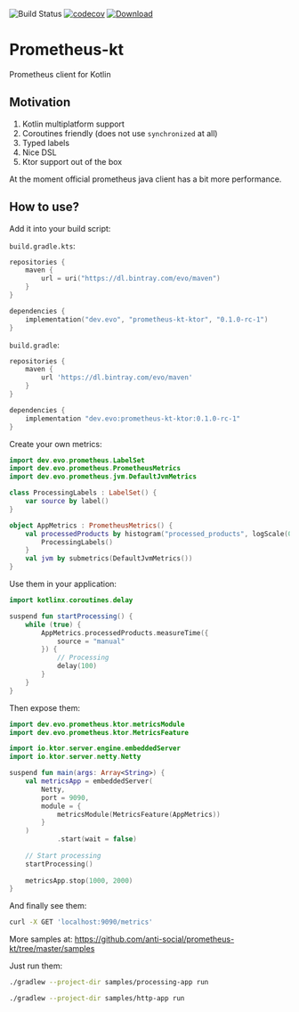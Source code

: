 ![Build Status](https://github.com/anti-social/prometheus-kt/workflows/Java%20CI/badge.svg)
[![codecov](https://codecov.io/gh/anti-social/prometheus-kt/branch/master/graph/badge.svg)](https://codecov.io/gh/anti-social/prometheus-kt)
[![Download](https://api.bintray.com/packages/evo/maven/prometheus-kt/images/download.svg) ](https://bintray.com/evo/maven/prometheus-kt/_latestVersion)

# Prometheus-kt
Prometheus client for Kotlin

## Motivation

1. Kotlin multiplatform support
2. Coroutines friendly (does not use `synchronized` at all)
3. Typed labels
4. Nice DSL
5. Ktor support out of the box

At the moment official prometheus java client has a bit more performance.

## How to use?

Add it into your build script:

`build.gradle.kts`:

```kotlin
repositories {
    maven {
        url = uri("https://dl.bintray.com/evo/maven")
    }
}

dependencies {
    implementation("dev.evo", "prometheus-kt-ktor", "0.1.0-rc-1")
}
```

`build.gradle`:

```groovy
repositories {
    maven {
        url 'https://dl.bintray.com/evo/maven'
    }
}

dependencies {
    implementation "dev.evo:prometheus-kt-ktor:0.1.0-rc-1"
}
```

Create your own metrics:

```kotlin
import dev.evo.prometheus.LabelSet
import dev.evo.prometheus.PrometheusMetrics
import dev.evo.prometheus.jvm.DefaultJvmMetrics

class ProcessingLabels : LabelSet() {
    var source by label()
}

object AppMetrics : PrometheusMetrics() {
    val processedProducts by histogram("processed_products", logScale(0, 2)) {
        ProcessingLabels()
    }
    val jvm by submetrics(DefaultJvmMetrics())
}
```

Use them in your application:

```kotlin
import kotlinx.coroutines.delay

suspend fun startProcessing() {
    while (true) {
        AppMetrics.processedProducts.measureTime({
            source = "manual"
        }) {
            // Processing
            delay(100)
        }
    }
}
```

Then expose them:

```kotlin
import dev.evo.prometheus.ktor.metricsModule
import dev.evo.prometheus.ktor.MetricsFeature

import io.ktor.server.engine.embeddedServer
import io.ktor.server.netty.Netty

suspend fun main(args: Array<String>) {
    val metricsApp = embeddedServer(
        Netty,
        port = 9090,
        module = {
            metricsModule(MetricsFeature(AppMetrics))
        }
    )
            .start(wait = false)
    
    // Start processing
    startProcessing()
    
    metricsApp.stop(1000, 2000)
}
```

And finally see them:

```bash
curl -X GET 'localhost:9090/metrics'
```

More samples at: https://github.com/anti-social/prometheus-kt/tree/master/samples

Just run them:

```bash
./gradlew --project-dir samples/processing-app run
```

```bash
./gradlew --project-dir samples/http-app run
```
